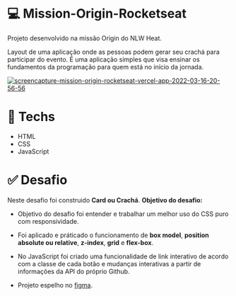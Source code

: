 # 💻 Mission-Origin-Rocketseat

Projeto desenvolvido na missão Origin do NLW Heat.

Layout de uma aplicação onde as pessoas podem gerar seu crachá para participar do evento. É uma aplicação simples que visa ensinar os fundamentos da programação para quem está no início da jornada.

<a href="https://ibb.co/3BNjVhb"><img src="https://i.ibb.co/wMWP86q/screencapture-mission-origin-rocketseat-vercel-app-2022-03-16-20-56-56.png" alt="screencapture-mission-origin-rocketseat-vercel-app-2022-03-16-20-56-56" border="0"></a>


# 🚀 **Techs**


- HTML
- CSS
- JavaScript


# ✅ **Desafio**


Neste desafio foi construido **Card ou Crachá**. 
**Objetivo do desafio:**

- Objetivo do desafio foi entender e trabalhar um melhor uso do CSS puro com responsividade. 

- Foi aplicado e práticado o funcionamento de **box model**, **position absolute ou relative**, **z-index**, **grid** e **flex-box**.

- No JavaScript foi criado uma funcionalidade de link interativo de acordo com a classe de cada botão e mudanças interativas a partir de informações da API do próprio Github.

- Projeto espelho no <a href="https://www.figma.com/community/file/1031698737363668691">figma</a>.
